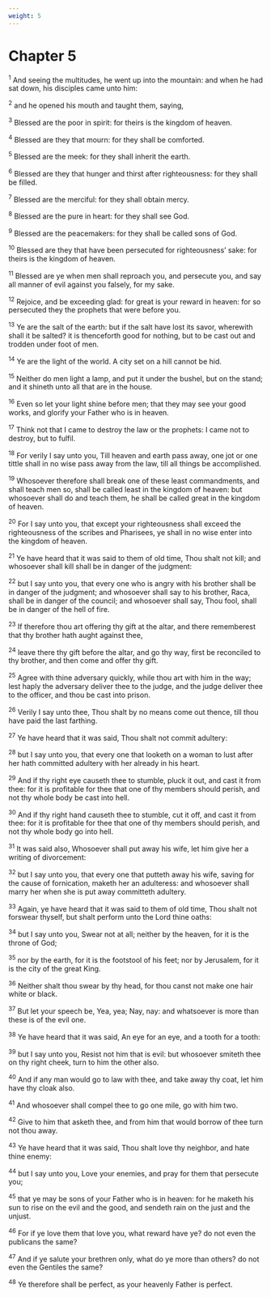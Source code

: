 ```yaml
---
weight: 5
---
```


# Chapter 5

<sup>1</sup> And seeing the multitudes, he went up into the mountain: and when he had sat down, his disciples came unto him: 

<sup>2</sup> and he opened his mouth and taught them, saying, 

<sup>3</sup> Blessed are the poor in spirit: for theirs is the kingdom of heaven. 

<sup>4</sup> Blessed are they that mourn: for they shall be comforted. 

<sup>5</sup> Blessed are the meek: for they shall inherit the earth. 

<sup>6</sup> Blessed are they that hunger and thirst after righteousness: for they shall be filled. 

<sup>7</sup> Blessed are the merciful: for they shall obtain mercy. 

<sup>8</sup> Blessed are the pure in heart: for they shall see God. 

<sup>9</sup> Blessed are the peacemakers: for they shall be called sons of God. 

<sup>10</sup> Blessed are they that have been persecuted for righteousness’ sake: for theirs is the kingdom of heaven. 

<sup>11</sup> Blessed are ye when men shall reproach you, and persecute you, and say all manner of evil against you falsely, for my sake. 

<sup>12</sup> Rejoice, and be exceeding glad: for great is your reward in heaven: for so persecuted they the prophets that were before you. 

<sup>13</sup> Ye are the salt of the earth: but if the salt have lost its savor, wherewith shall it be salted? it is thenceforth good for nothing, but to be cast out and trodden under foot of men. 

<sup>14</sup> Ye are the light of the world. A city set on a hill cannot be hid. 

<sup>15</sup> Neither do men light a lamp, and put it under the bushel, but on the stand; and it shineth unto all that are in the house. 

<sup>16</sup> Even so let your light shine before men; that they may see your good works, and glorify your Father who is in heaven. 

<sup>17</sup> Think not that I came to destroy the law or the prophets: I came not to destroy, but to fulfil. 

<sup>18</sup> For verily I say unto you, Till heaven and earth pass away, one jot or one tittle shall in no wise pass away from the law, till all things be accomplished. 

<sup>19</sup> Whosoever therefore shall break one of these least commandments, and shall teach men so, shall be called least in the kingdom of heaven: but whosoever shall do and teach them, he shall be called great in the kingdom of heaven. 

<sup>20</sup> For I say unto you, that except your righteousness shall exceed the righteousness of the scribes and Pharisees, ye shall in no wise enter into the kingdom of heaven. 

<sup>21</sup> Ye have heard that it was said to them of old time, Thou shalt not kill; and whosoever shall kill shall be in danger of the judgment: 

<sup>22</sup> but I say unto you, that every one who is angry with his brother shall be in danger of the judgment; and whosoever shall say to his brother, Raca, shall be in danger of the council; and whosoever shall say, Thou fool, shall be in danger of the hell of fire. 

<sup>23</sup> If therefore thou art offering thy gift at the altar, and there rememberest that thy brother hath aught against thee, 

<sup>24</sup> leave there thy gift before the altar, and go thy way, first be reconciled to thy brother, and then come and offer thy gift. 

<sup>25</sup> Agree with thine adversary quickly, while thou art with him in the way; lest haply the adversary deliver thee to the judge, and the judge deliver thee to the officer, and thou be cast into prison. 

<sup>26</sup> Verily I say unto thee, Thou shalt by no means come out thence, till thou have paid the last farthing. 

<sup>27</sup> Ye have heard that it was said, Thou shalt not commit adultery: 

<sup>28</sup> but I say unto you, that every one that looketh on a woman to lust after her hath committed adultery with her already in his heart. 

<sup>29</sup> And if thy right eye causeth thee to stumble, pluck it out, and cast it from thee: for it is profitable for thee that one of thy members should perish, and not thy whole body be cast into hell. 

<sup>30</sup> And if thy right hand causeth thee to stumble, cut it off, and cast it from thee: for it is profitable for thee that one of thy members should perish, and not thy whole body go into hell. 

<sup>31</sup> It was said also, Whosoever shall put away his wife, let him give her a writing of divorcement: 

<sup>32</sup> but I say unto you, that every one that putteth away his wife, saving for the cause of fornication, maketh her an adulteress: and whosoever shall marry her when she is put away committeth adultery. 

<sup>33</sup> Again, ye have heard that it was said to them of old time, Thou shalt not forswear thyself, but shalt perform unto the Lord thine oaths: 

<sup>34</sup> but I say unto you, Swear not at all; neither by the heaven, for it is the throne of God; 

<sup>35</sup> nor by the earth, for it is the footstool of his feet; nor by Jerusalem, for it is the city of the great King. 

<sup>36</sup> Neither shalt thou swear by thy head, for thou canst not make one hair white or black. 

<sup>37</sup> But let your speech be, Yea, yea; Nay, nay: and whatsoever is more than these is of the evil one. 

<sup>38</sup> Ye have heard that it was said, An eye for an eye, and a tooth for a tooth: 

<sup>39</sup> but I say unto you, Resist not him that is evil: but whosoever smiteth thee on thy right cheek, turn to him the other also. 

<sup>40</sup> And if any man would go to law with thee, and take away thy coat, let him have thy cloak also. 

<sup>41</sup> And whosoever shall compel thee to go one mile, go with him two. 

<sup>42</sup> Give to him that asketh thee, and from him that would borrow of thee turn not thou away. 

<sup>43</sup> Ye have heard that it was said, Thou shalt love thy neighbor, and hate thine enemy: 

<sup>44</sup> but I say unto you, Love your enemies, and pray for them that persecute you; 

<sup>45</sup> that ye may be sons of your Father who is in heaven: for he maketh his sun to rise on the evil and the good, and sendeth rain on the just and the unjust. 

<sup>46</sup> For if ye love them that love you, what reward have ye? do not even the publicans the same? 

<sup>47</sup> And if ye salute your brethren only, what do ye more than others? do not even the Gentiles the same? 

<sup>48</sup> Ye therefore shall be perfect, as your heavenly Father is perfect. 


